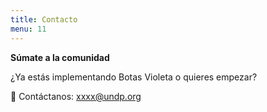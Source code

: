 ```yaml
---
title: Contacto
menu: 11
---
```

**Súmate a la comunidad**

¿Ya estás implementando Botas Violeta o quieres empezar?

📩 Contáctanos: <xxxx@undp.org>
